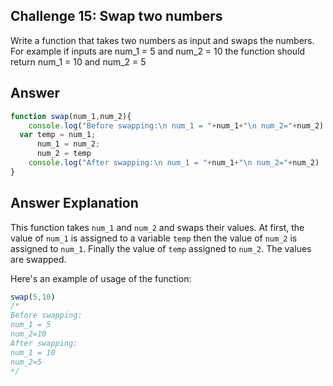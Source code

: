 ## Challenge 15: Swap two numbers
Write a function that takes two numbers as input and swaps the numbers. For example if inputs are num_1 = 5 and num_2 = 10 the function should return num_1 = 10 and num_2 = 5

## Answer

```javascript
function swap(num_1,num_2){
    console.log("Before swapping:\n num_1 = "+num_1+"\n num_2="+num_2)
  var temp = num_1;
      num_1 = num_2;
      num_2 = temp
    console.log("After swapping:\n num_1 = "+num_1+"\n num_2="+num_2)
}
```

## Answer Explanation 

This function takes `num_1` and `num_2` and swaps their values. At first, the value of `num_1` is assigned to a variable `temp` then the value of `num_2` is assigned to `num_1`. Finally the value of `temp` assigned to `num_2`. The values are swapped.

Here's an example of usage of the function:
```javascript
swap(5,10)
/* 
Before swapping:
num_1 = 5
num_2=10
After swapping:
num_1 = 10
num_2=5 
*/ 
```
